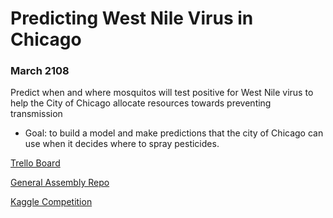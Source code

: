 # Predicting West Nile Virus in Chicago
### March 2108
Predict when and where mosquitos will test positive for West Nile virus to help the City of Chicago allocate resources towards preventing transmission
* Goal: to build a model and make predictions that the city of Chicago can use when it decides where to spray pesticides.

[Trello Board](https://trello.com/b/l00Kqln1/bronies)

[General Assembly Repo](https://git.generalassemb.ly/DSI-EAST-2/project-4)

[Kaggle Competition](https://www.kaggle.com/c/predict-west-nile-virus/)
